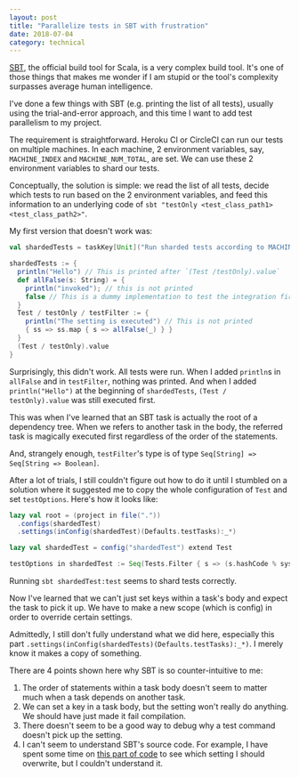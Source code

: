 ```yaml
---
layout: post
title: "Parallelize tests in SBT with frustration"
date: 2018-07-04
category: technical
---
```


<a href="https://www.scala-sbt.org/">SBT</a>, the official build tool for Scala, is a very complex build tool. It's one of those things that makes me wonder if I am stupid or the tool's complexity surpasses average human intelligence.

I've done a few things with SBT (e.g. printing the list of all tests), usually using the trial-and-error approach, and this time I want to add test parallelism to my project.

The requirement is straightforward. Heroku CI or CircleCI can run our tests on multiple machines. In each machine, 2 environment variables, say, `MACHINE_INDEX` and `MACHINE_NUM_TOTAL`, are set. We can use these 2 environment variables to shard our tests.

<!---excerpt--->

Conceptually, the solution is simple: we read the list of all tests, decide which tests to run based on the 2 environment variables, and feed this information to an underlying code of `sbt "testOnly <test_class_path1> <test_class_path2>"`.

My first version that doesn't work was:

```scala
val shardedTests = taskKey[Unit]("Run sharded tests according to MACHINE_INDEX and MACHINE_NUM_TOTAL")

shardedTests := {
  println("Hello") // This is printed after `(Test /testOnly).value`
  def allFalse(s: String) = {
    println("invoked"); // this is not printed
    false // This is a dummy implementation to test the integration first.
  }
  Test / testOnly / testFilter := {
    println("The setting is executed") // This is not printed
    { ss => ss.map { s => allFalse(_) } }
  }
  (Test / testOnly).value
}
```

Surprisingly, this didn't work. All tests were run. When I added `println`s in `allFalse` and in `testFilter`, nothing was printed. And when I added `println("Hello")` at the beginning of `shardedTests`, `(Test / testOnly).value` was still executed first.

This was when I've learned that an SBT task is actually the root of a dependency tree. When we refers to another task in the body, the referred task is magically executed first regardless of the order of the statements.

And, strangely enough, `testFilter`'s type is of type `Seq[String] => Seq[String => Boolean]`.

After a lot of trials, I still couldn't figure out how to do it until I stumbled on a solution where it suggested me to copy the whole configuration of `Test` and set `testOptions`. Here's how it looks like:

```scala
lazy val root = (project in file("."))
  .configs(shardedTest)
  .settings(inConfig(shardedTest)(Defaults.testTasks):_*)

lazy val shardedTest = config("shardedTest") extend Test

testOptions in shardedTest := Seq(Tests.Filter { s => (s.hashCode % sys.env("MACHINE_INDEX").toInt) == sys.env("MACHINE_NUM_TOTAL").toInt }) // We can later make the sharding algorithm smarter.
```

Running `sbt shardedTest:test` seems to shard tests correctly.

Now I've learned that we can't just set keys within a task's body and expect the task to pick it up. We have to make a new scope (which is config) in order to override certain settings.

Admittedly, I still don't fully understand what we did here, especially this part `.settings(inConfig(shardedTests)(Defaults.testTasks):_*)`. I merely know it makes a copy of something.

There are 4 points shown here why SBT is so counter-intuitive to me:
1. The order of statements within a task body doesn't seem to matter much when a task depends on another task.
2. We can set a key in a task body, but the setting won't really do anything. We should have just made it fail compilation.
3. There doesn't seem to be a good way to debug why a test command doesn't pick up the setting.
4. I can't seem to understand SBT's source code. For example, I have spent some time on [this part of code](https://github.com/sbt/sbt/blob/1.x/main/src/main/scala/sbt/Defaults.scala#L706) to see which setting I should overwrite, but I couldn't understand it.

